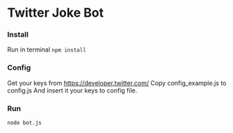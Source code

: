 #  Twitter Joke Bot

### Install
Run in terminal
`npm install`

### Config
Get your keys from https://developer.twitter.com/
Copy config_example.js to config.js
And insert it your keys to config file.

### Run
`node bot.js`
